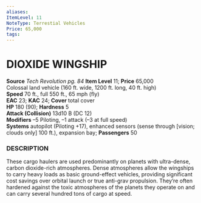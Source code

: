 ```yaml
---
aliases: 
ItemLevel: 11
NoteType: Terrestial Vehicles
Price: 65,000
tags: 
---
```

# DIOXIDE WINGSHIP
**Source** _Tech Revolution pg. 84_
**Item Level** 11; **Price** 65,000  
Colossal land vehicle (160 ft. wide, 1200 ft. long, 40 ft. high)  
**Speed** 70 ft., full 550 ft., 65 mph (fly)  
**EAC** 23; **KAC** 24; **Cover** total cover  
**HP** 180 (90); **Hardness** 5  
**Attack (Collision)** 13d10 B (DC 12)  
**Modifiers** –5 Piloting, –1 attack (–3 at full speed)  
**Systems** autopilot (Piloting +17), enhanced sensors (sense through [vision; clouds only] 100 ft.), expansion bay; **Passengers** 50  

### DESCRIPTION

These cargo haulers are used predominantly on planets with ultra-dense, carbon dioxide-rich atmospheres. Dense atmospheres allow the wingships to carry heavy loads as basic ground-effect vehicles, providing significant cost savings over orbital launch or true anti-grav propulsion. They’re often hardened against the toxic atmospheres of the planets they operate on and can carry several hundred tons of cargo at speed.
